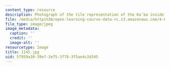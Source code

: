 ```yaml
---
content_type: resource
description: Photograph of the tile representation of the Ka`ba inside the Sabil-Khuttab.
file: /media/https%3A/open-learning-course-data-rc.s3.amazonaws.com/4-615-the-architecture-of-cairo-spring-2002/57959a3039ef3e753f783f5ae4c2d345_1145.jpg
file_type: image/jpeg
image_metadata:
  caption: ''
  credit: ''
  image-alt: ''
resourcetype: Image
title: 1145.jpg
uid: 57959a30-39ef-3e75-3f78-3f5ae4c2d345
---
```

